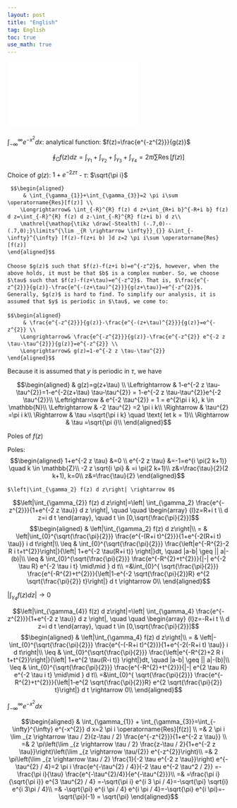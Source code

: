 ```yaml
---
layout: post
title: "English"
tag: English
toc: true
use_math: true
---
```


![Countour_Integration](/assets/Countour_Integration.pdf)


$\int_{-\infty}^{\infty} e^{-x^{2}} d x$: analytical function: $f(z)=\frac{e^{-z^{2}}}{g(z)}$




$$\oint_C f(z) d z=\int_{\gamma_{1}}+\int_{\gamma_{2}}+\int_{\gamma_{3}}+\int_{\gamma_{4}}
= 2 \pi i \sum \operatorname{Res}[f(z)] $$


Choice of $g(z)$: $1+e^{-2 z \tau}$ - $\tau$: $\sqrt{\pi i}$


     $$\begin{aligned} 
         & \int_{\gamma_{1}}+\int_{\gamma_{3}}=2 \pi i\sum \operatorname{Res}[f(z)] \\ 
        \Longrightarrow& \int_{-R}^{R} f(z) d z+\int_{R+i b}^{-R+i b} f(z) d z=\int_{-R}^{R} f(z) d z-\int_{-R}^{R} f(z+i b) d z\\
        \mathrel{\mathop{\tikz \draw[-Stealth] (-.7,0)--(.7,0);}\limits^{\lim _{R \rightarrow \infty}}_{}} &\int_{-\infty}^{\infty} [f(z)-f(z+i b) ]d z=2 \pi i\sum \operatorname{Res}[f(z)]
    \end{aligned}$$

    Choose $g(z)$ such that $f(z)-f(z+i b)=e^{-z^2}$, however, when the above holds, it must be that $b$ is a complex number. So, we choose $\tau$ such that $f(z)-f(z+\tau)=e^{-z^2}$. That is, $\frac{e^{-z^{2}}}{g(z)}-\frac{e^{-(z+\tau)^{2}}}{g(z+\tau)}=e^{-z^{2}}$. Generally, $g(z)$ is hard to find. To simplify our analysis, it is assumed that $y$ is periodic in $\tau$, we come to:

    $$\begin{aligned} 
         & \frac{e^{-z^{2}}}{g(z)}-\frac{e^{-(z+\tau)^{2}}}{g(z)}=e^{-z^{2}} \\ 
        \Longrightarrow& \frac{e^{-z^{2}}}{g(z)}-\frac{e^{-z^{2}} e^{-2 z \tau-\tau^{2}}}{g(z)}=e^{-z^{2}} \\
        \Longrightarrow& g(z)=1-e^{-2 z \tau-\tau^{2}}
    \end{aligned}$$


Because it is assumed that $y$ is periodic in $\tau$, we have


$$\begin{aligned}
& g(z)=g(z+\tau) \\
\Leftrightarrow & 1-e^{-2 z \tau-\tau^{2}}=1-e^{-2(z+\tau) \tau-\tau^{2}} = 1-e^{-2 z \tau-\tau^{2}}e^{-2 \tau^{2}}\\
\Leftrightarrow & e^{-2 \tau^{2}} = 1 = e^{2\pi i k}, k \in \mathbb{N}\\
\Leftrightarrow & -2 \tau^{2} =2 \pi i k\\
\Rightarrow & \tau^{2} =\pi i k\\
\Rightarrow & \tau =\sqrt{\pi i k} \quad \text{ let k = 1}\\
\Rightarrow & \tau =\sqrt{\pi i}\\
\end{aligned}$$


Poles of $f(z)$


Poles: 
$$\begin{aligned} 
			 1+e^{-2 z \tau} &=0 \\ 
			 e^{-2 z \tau} &=-1=e^{i \pi(2 k+1)} \quad k \in \mathbb{Z}\\
			  -2 z \sqrt{i \pi} & =i \pi(2 k+1)\\
			  z&=\frac{\tau}{2}(2 k+1), k=0\\
			  z&=\frac{\tau}{2}
		\end{aligned}$$

    $\left|\int_{\gamma_2} f(z) d z\right| \rightarrow 0$

$$\left|\int_{\gamma_{2}} f(z) d z\right|=\left| \int_{\gamma_2} \frac{e^{-z^{2}}}{1+e^{-2 z \tau}} d z \right|, \quad \quad \begin{array} 
			{l}z=R+i t \\ 
			 d z=i d t
		\end{array},  \quad t \in [0,\sqrt{\frac{\pi}{2}}]$$
		$$\begin{aligned} 
			& \left|\int_{\gamma_2} f(z) d z\right|\\
			= & \left|\int_{0}^{\sqrt{\frac{\pi}{2}}} \frac{e^{-(R+i t)^{2}}}{1+e^{-2(R+i t) \tau}} i d t\right|\\
			\leq & \int_{0}^{\sqrt{\frac{\pi}{2}}} \frac{\left|e^{-R^{2}-2 R i t+t^{2}}\right|}{\left| 1+e^{-2 \tau(R+i t)} \right|}dt, \quad |a-b| \geq || a|-(b)|\\
			\leq & \int_{0}^{\sqrt{\frac{\pi}{2}}} \frac{e^{-R^{2}+t^{2}}}{|-| e^{-2 \tau R} e^{-2 \tau i t} \mid\mid } d t\\
			=&\int_{0}^{ \sqrt{\frac{\pi}{2}}} \frac{e^{-R^{2}+t^{2}}}{\left|1-e^{-2 \sqrt{\frac{\pi}{2}}R} e^{2 \sqrt{\frac{\pi}{2}} t}\right|} d t \rightarrow 0\\
		\end{aligned}$$



$\left|\int_{\gamma_4} f(z) d z\right| \rightarrow 0$


$$\left|\int_{\gamma_{4}} f(z) d z\right|=\left| \int_{\gamma_4} \frac{e^{-z^{2}}}{1+e^{-2 z \tau}} d z \right|, \quad \quad \begin{array} 
			{l}z=-R+i t \\ 
			 d z=i d t
		\end{array},  \quad t \in [0,\sqrt{\frac{\pi}{2}}]$$
	$$\begin{aligned} 
			& \left|\int_{\gamma_4} f(z) d z\right|\\
			= & \left|-\int_{0}^{\sqrt{\frac{\pi}{2}}} \frac{e^{-(-R+i t)^{2}}}{1+e^{-2(-R+i t) \tau}} i d t\right|\\
			\leq & \int_{0}^{\sqrt{\frac{\pi}{2}}} \frac{\left|e^{-R^{2}+2 R i t+t^{2}}\right|}{\left| 1+e^{2 \tau(R-i t)} \right|}dt, \quad |a-b| \geq || a|-(b)|\\
			\leq & \int_{0}^{\sqrt{\frac{\pi}{2}}} \frac{e^{-R^{2}+t^{2}}}{|-| e^{2 \tau R} e^{-2 \tau i t} \mid\mid } d t\\
			=&\int_{0}^{ \sqrt{\frac{\pi}{2}}} \frac{e^{-R^{2}+t^{2}}}{\left|1-e^{2 \sqrt{\frac{\pi}{2}}R} e^{2 \sqrt{\frac{\pi}{2}} t}\right|} d t \rightarrow 0\\
		\end{aligned}$$


$\int_{-\infty}^{\infty} e^{-x^{2}} d x$


$$\begin{aligned} 
	 & \int_{\gamma_{1}} + \int_{\gamma_{3}}=\int_{-\infty}^{\infty} e^{-x^{2}} d x=2 \pi i \operatorname{Res}[f(z)] \\ 
	=& 2 \pi i \lim _{z \rightarrow \tau / 2}(z-\tau / 2) \frac{e^{-z^{2}}}{1+e^{-2 z \tau}} \\
	=& 2 \pi\left(\lim _{z \rightarrow \tau / 2} \frac{z-\tau / 2}{1+e^{-2 z \tau}}\right)\left(\lim _{z \rightarrow \tau/{2}} e^{-z^{2}}\right)\\
	=& 2 \pi\left(\lim _{z \rightarrow \tau / 2} \frac{1}{-2 \tau e^{-2 z \tau}}\right) e^{-\tau^{2} / 4}=2 \pi i \frac{e^{-\tau^{2} / 4}}{-2 \tau e^{-2 \tau^2 / 2}} =-\frac{\pi i}{\tau} \frac{e^{-\tau^{2}/4}}{e^{-\tau^{2}}}\\
	=& =\frac{\pi i}{\sqrt{\pi i}} e^{3 \tau^{2} / 4} =-\sqrt{\pi i} e^{i 3 \pi / 4}=-\sqrt{\pi} \sqrt{i} e^{i 3\pi / 4}\\
	=& -\sqrt{\pi} e^{i \pi / 4} e^{i \pi / 4}=-\sqrt{\pi} e^{i \pi}=-\sqrt{\pi}(-1) = \sqrt{\pi}
\end{aligned}$$





